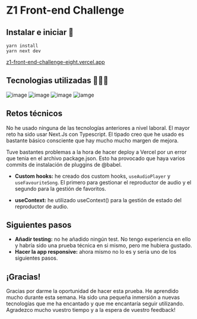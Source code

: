 # Z1 Front-end Challenge

## Instalar e iniciar 🚀
```
yarn install
yarn next dev
```

[z1-front-end-challenge-eight.vercel.app](https://z1-front-end-challenge-eight.vercel.app/)

## Tecnologias utilizadas 👷🏻‍♀️

![image](https://img.shields.io/badge/next.js-000000?style=for-the-badge&logo=nextdotjs&logoColor=white)
![image](https://img.shields.io/badge/TypeScript-007ACC?style=for-the-badge&logo=typescript&logoColor=white)
![image](https://img.shields.io/badge/GraphQl-E10098?style=for-the-badge&logo=graphql&logoColor=white)
![iamge](https://img.shields.io/badge/styled--components-DB7093?style=for-the-badge&logo=styled-components&logoColor=white)

## Retos técnicos 

No he usado ninguna de las tecnologías anteriores a nivel laboral. El mayor reto ha sido usar Next.Js con Typescript. El tipado creo que he usado es bastante básico consciente que hay mucho mucho margen de mejora. 

Tuve bastantes problemas a la hora de hacer deploy a Vercel por un error que tenia en el archivo package.json. Esto ha provocado que haya varios commits de instalación de pluggins de @babel.

- **Custom hooks:** he creado dos custom hooks, `useAudioPlayer` y `useFavouriteSong`. El primero para gestionar el reproductor de audio y el segundo para la gestión de favoritos.

- **useContext:** he utilizado useContext() para la gestión de estado del reproductor de audio. 

  

## Siguientes pasos

- **Añadir testing:** no he añadido ningún test. No tengo experiencia en ello y habría sido una prueba técnica en si mismo, pero me hubiera gustado.
- **Hacer la app responsive:** ahora mismo no lo es y seria uno de los siguientes pasos. 

## ¡Gracias!

Gracias por darme la oportunidad de hacer esta prueba. He aprendido mucho durante esta semana. Ha sido una pequeña inmersión a nuevas tecnologías que me ha encantado y que me encantaría seguir utilizando. Agradezco mucho vuestro tiempo y a la espera de vuestro feedback!
